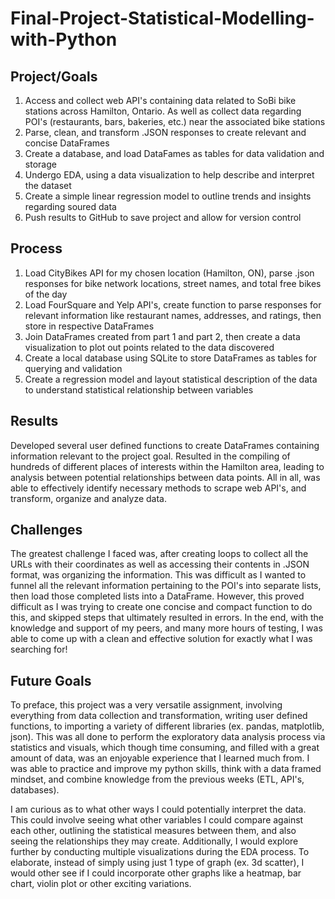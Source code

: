 # Final-Project-Statistical-Modelling-with-Python

## Project/Goals
1. Access and collect web API's containing data related to SoBi bike stations across Hamilton, Ontario. As well as collect data regarding POI's (restaurants, bars, bakeries, etc.) near the associated bike stations
2. Parse, clean, and transform .JSON responses to create relevant and concise DataFrames
3. Create a database, and load DataFames as tables for data validation and storage
5. Undergo EDA, using a data visualization to help describe and interpret the dataset
6. Create a simple linear regression model to outline trends and insights regarding soured data
7. Push results to GitHub to save project and allow for version control

## Process
1. Load CityBikes API for my chosen location (Hamilton, ON), parse .json responses for bike network locations, street names, and total free bikes of the day
2. Load FourSquare and Yelp API's, create function to parse responses for relevant information like restaurant names, addresses, and ratings, then store in respective DataFrames
3. Join DataFrames created from part 1 and part 2, then create a data visualization to plot out points related to the data discovered
4. Create a local database using SQLite to store DataFrames as tables for querying and validation
5. Create a regression model and layout statistical description of the data to understand statistical relationship between variables

## Results
Developed several user defined functions to create DataFrames containing information relevant to the project goal. Resulted in the compiling of hundreds of different places of interests within the Hamilton area, leading to analysis between potential relationships between data points. All in all, was able to effectively identify necessary methods to scrape web API's, and transform, organize and analyze data.

## Challenges 
The greatest challenge I faced was, after creating loops to collect all the URLs with their coordinates as well as accessing their contents in .JSON format, was organizing the information. This was difficult as I wanted to funnel all the relevant information pertaining to the POI's into separate lists, then load those completed lists into a DataFrame. However, this proved difficult as I was trying to create one concise and compact function to do this, and skipped steps that ultimately resulted in errors. In the end, with the knowledge and support of my peers, and many more hours of testing, I was able to come up with a clean and effective solution for exactly what I was searching for!

## Future Goals
To preface, this project was a very versatile assignment, involving everything from data collection and transformation, writing user defined functions, to importing a variety of different libraries (ex. pandas, matplotlib, json). This was all done to perform the exploratory data analysis process via statistics and visuals, which though time consuming, and filled with a great amount of data, was an enjoyable experience that I learned much from. I was able to practice and improve my python skills, think with a data framed mindset, and combine knowledge from the previous weeks (ETL, API's, databases). 

I am curious as to what other ways I could potentially interpret the data. This could involve seeing what other variables I could compare against each other, outlining the statistical measures between them, and also seeing the relationships they may create. Additionally, I would explore further by conducting multiple visualizations during the EDA process. To elaborate, instead of simply using just 1 type of graph (ex. 3d scatter), I would other see if I could incorporate other graphs like a heatmap, bar chart, violin plot or other exciting variations. 
